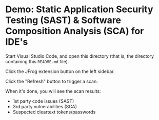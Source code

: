 # Demo: Static Application Security Testing (SAST) & Software Composition Analysis (SCA) for IDE's

Start Visual Studio Code, and open this directory (that is, the directory containing this `README.md` file).

Click the JFrog extension button on the left sidebar.

Click the "Refresh" button to trigger a scan.

When it's done, you will see the scan results:

* 1st party code issues (SAST)
* 3rd party vulnerabilities (SCA)
* Suspected cleartext tokens/passwords
